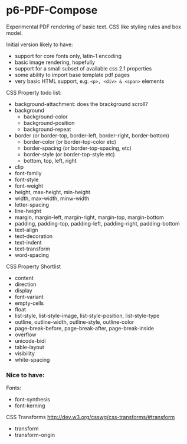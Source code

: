 p6-PDF-Compose
==============

Experimental PDF rendering of basic text. CSS like styling rules and box model.

Initial version likely to have:
- support for core fonts only, latin-1 encoding
- basic image rendering, hopefully
- support for a small subset of available css 2.1 properties
- some ability to import base template pdf pages
- very basic HTML support, e.g. `<p>, <div> & <span>` elements

CSS Property todo list:
- background-attachment: does the brackground scroll?
- background
  - background-color
  - background-position
  - background-repeat
- border (or border-top, border-left, border-right, border-bottom)
  - border-color (or border-top-color etc)
  - border-spacing (or border-top-spacing, etc)
  - border-style (or border-top-style etc)
  - bottom, top, left, right
- clip
- font-family
- font-style
- font-weight
- height, max-height, min-height
- width, max-width, minw-width
- letter-spacing
- line-height
- margin, margin-left, margin-right, margin-top, margin-bottom
- padding, padding-top, padding-left, padding-right, padding-bottom
- text-align
- text-decoration
- text-indent
- text-transform
- word-spacing

CSS Property Shortlist
- content
- direction
- display
- font-variant
- empty-cells
- float
- list-style, list-style-image, list-style-position, list-style-type
- outline, outline-width, outline-style, outline-color
- page-break-before, page-break-after, page-break-inside
- overflow
- unicode-bidi
- table-layout
- visibility
- white-spacing

### Nice to have:
Fonts:
- font-synthesis
- font-kerning

CSS Transforms http://dev.w3.org/csswg/css-transforms/#transform
- transform
- transform-origin
